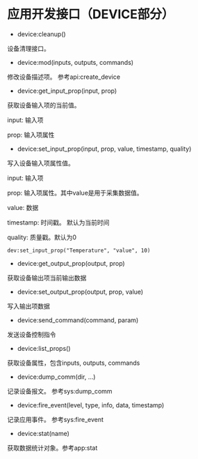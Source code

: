 # 应用开发接口（DEVICE部分） #

* device:cleanup()

设备清理接口。

* device:mod(inputs, outputs, commands)

修改设备描述项。 参考api:create_device

* device:get_input_prop(input, prop)

获取设备输入项的当前值。

input: 输入项

prop: 输入项属性

* device:set_input_prop(input, prop, value, timestamp, quality)

写入设备输入项属性值。

input: 输入项

prop: 输入项属性。其中value是用于采集数据值。

value: 数据

timestamp: 时间戳。 默认为当前时间

quality: 质量戳。默认为0
```
dev:set_input_prop("Temperature", "value", 10)
```

* device:get_output_prop(output, prop)

获取设备输出项当前输出数据

* device:set_output_prop(output, prop, value)

写入输出项数据

* device:send_command(command, param)

发送设备控制指令

* device:list_props()

获取设备属性，包含inputs, outputs, commands

* device:dump_comm(dir, ...)

记录设备报文。 参考sys:dump_comm

* device:fire_event(level, type, info, data, timestamp)

记录应用事件。 参考sys:fire_event

* device:stat(name)

获取数据统计对象。参考app:stat
